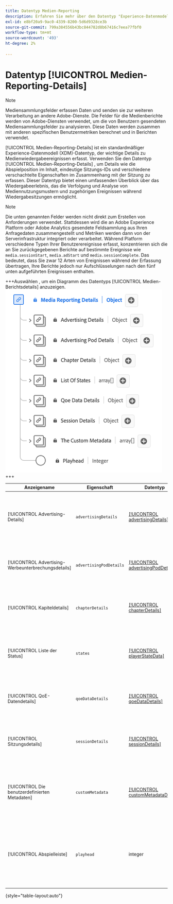 ```yaml
---
title: Datentyp Medien-Reporting
description: Erfahren Sie mehr über den Datentyp "Experience-Datenmodell (XDM) für Medienberichte-Details".
exl-id: e8bf20a9-9ac0-4339-8200-5d6d9328ce3b
source-git-commit: 799a384556b43bc844782d8b67416c7eea77fbf0
workflow-type: tm+mt
source-wordcount: '493'
ht-degree: 2%

---
```


# Datentyp [!UICONTROL Medien-Reporting-Details]

>[!NOTE]
>
>Mediensammlungsfelder erfassen Daten und senden sie zur weiteren Verarbeitung an andere Adobe-Dienste. Die Felder für die Medienberichte werden von Adobe-Diensten verwendet, um die von Benutzern gesendeten Mediensammlungsfelder zu analysieren. Diese Daten werden zusammen mit anderen spezifischen Benutzermetriken berechnet und in Berichten verwendet.

[!UICONTROL Medien-Reporting-Details] ist ein standardmäßiger Experience-Datenmodell (XDM)-Datentyp, der wichtige Details zu Medienwiedergabeereignissen erfasst. Verwenden Sie den Datentyp [!UICONTROL Medien-Reporting-Details] , um Details wie die Abspielposition im Inhalt, eindeutige Sitzungs-IDs und verschiedene verschachtelte Eigenschaften im Zusammenhang mit der Sitzung zu erfassen. Dieser Datentyp bietet einen umfassenden Überblick über das Wiedergabeerlebnis, das die Verfolgung und Analyse von Mediennutzungsmustern und zugehörigen Ereignissen während Wiedergabesitzungen ermöglicht.

>[!NOTE]
>
>Die unten genannten Felder werden nicht direkt zum Erstellen von Anforderungen verwendet. Stattdessen wird die an Adobe Experience Platform oder Adobe Analytics gesendete Feldsammlung aus Ihren Anfragedaten zusammengestellt und Metriken werden dann von der Serverinfrastruktur integriert oder verarbeitet. Während Platform verschiedene Typen Ihrer Benutzerereignisse erfasst, konzentrieren sich die an Sie zurückgegebenen Berichte auf bestimmte Ereignisse wie `media.sessionStart`, `media.adStart` und `media.sessionComplete`. Das bedeutet, dass Sie zwar 12 Arten von Ereignissen während der Erfassung übertragen, Ihre Berichte jedoch nur Aufschlüsselungen nach den fünf unten aufgeführten Ereignissen enthalten.

+++Auswählen , um ein Diagramm des Datentyps [!UICONTROL Medien-Berichtsdetails] anzuzeigen.
![Ein Diagramm des Datentyps [!UICONTROL Medien-Berichterstellungsdetails].](../images/data-types/media-reporting-details.png)
+++

| Anzeigename | Eigenschaft | Datentyp | Beschreibung |
| --------------------- | --------------- | --------- | ----------- |
| [!UICONTROL Advertising-Details] | `advertisingDetails` | [[!UICONTROL advertisingDetails]](./advertising-details-reporting.md) | Advertising-Details beziehen sich auf spezifische Informationen zu Werbeaktivitäten während des Erlebnisereignisses. Dazu gehören Anzeigenmetadaten, Targeting-Details und Leistungsmetriken. |
| [!UICONTROL Advertising-Werbeunterbrechungsdetails] | `advertisingPodDetails` | [[!UICONTROL advertisingPodDetails]](./advertising-pod-details-reporting.md) | Advertising-Werbeunterbrechungsdetails enthalten Informationen zu Anzeigen-Pods innerhalb des Erlebnisereignisses. Sie bietet Einblicke in Anzeigensequenz, Inhalt und Interaktionsmetriken. |
| [!UICONTROL Kapiteldetails] | `chapterDetails` | [[!UICONTROL chapterDetails]](./chapter-details-reporting.md) | Kapiteldetails erfassen Daten zu den Kapiteln oder segmentierten Teilen des Inhalts. Es enthält Informationen zu Kapitelmarken, Zeitleisten und zugehörigen Metadaten. |
| [!UICONTROL Liste der Status] | `states` | [[!UICONTROL playerStateData]](./player-state-data-reporting.md) | Die Statuseigenschaft ist ein Array, das verschiedene Status während des Erlebnisereignisses erfasst. Diese Eigenschaft bietet sequenzielle Daten zu Wiedergabe, Benutzeraktionen oder Inhaltsänderungen. |
| [!UICONTROL QoE-Datendetails] | `qoeDataDetails` | [[!UICONTROL qoeDataDetails]](./qoe-data-details-reporting.md) | QoE (Quality of Experience) Datendetails erfassen leistungsbezogene Metriken und Benutzererlebnisdaten. Es bietet Einblicke in Qualität, Reaktionsfähigkeit und Benutzerinteraktionen. |
| [!UICONTROL Sitzungsdetails] | `sessionDetails` | [[!UICONTROL sessionDetails]](./session-details-reporting.md) | Sitzungsdetails enthalten umfassende Informationen zum Erlebnisereignis und bieten Einblicke in Benutzerinteraktionen, Dauer und Kontextdaten, die für die Wiedergabesitzung relevant sind. |
| [!UICONTROL Die benutzerdefinierten Metadaten] | `customMetadata` | [[!UICONTROL customMetadataDetails]](./custom-metadata-details-reporting.md) | Benutzerdefinierte Metadaten enthalten benutzerdefinierte oder zusätzliche Metadaten, die mit dem Erlebnisereignis verknüpft sind. Diese Metadaten ermöglichen die Aufnahme personalisierter oder spezifischer Daten in den Ereigniskontext. |
| [!UICONTROL Abspielleiste] | `playhead` | integer | Die Abspielleiste stellt die aktuelle Wiedergabeposition innerhalb des Medieninhalts dar. Bei Live-Inhalten wird die aktuelle Sekunde des Tages angezeigt (0 &lt;= Abspielleiste &lt; 86400). Bei aufgezeichneten Inhalten spiegelt dies die aktuelle Sekunde der Inhaltsdauer wider (0 &lt;= Abspielleiste &lt; Inhaltsdauer). |

{style="table-layout:auto"}
